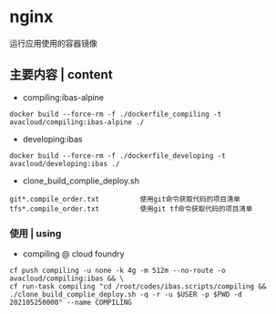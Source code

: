 # nginx
运行应用使用的容器镜像

## 主要内容 | content
* compiling:ibas-alpine
~~~
docker build --force-rm -f ./dockerfile_compiling -t avacloud/compiling:ibas-alpine ./
~~~
* developing:ibas
~~~
docker build --force-rm -f ./dockerfile_developing -t avacloud/developing:ibas ./
~~~
* clone_build_complie_deploy.sh
~~~
git*.compile_order.txt          使用git命令获取代码的项目清单
tfs*.compile_order.txt          使用git tf命令获取代码的项目清单
~~~

### 使用 | using
* compiling @ cloud foundry
~~~
cf push compiling -u none -k 4g -m 512m --no-route -o avacloud/compiling:ibas && \
cf run-task compiling "cd /root/codes/ibas.scripts/compiling && ./clone_build_complie_deploy.sh -q -r -u $USER -p $PWD -d 202105250000" --name COMPILING
~~~
